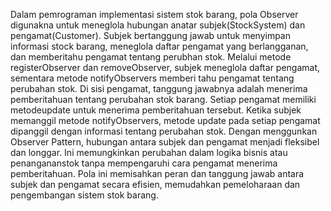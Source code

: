 Dalam pemrograman implementasi sistem stok barang, pola Observer digunakna untuk meneglola hubungan anatar subjek(StockSystem) dan pengamat(Customer). Subjek bertanggung jawab untuk menyimpan informasi stock barang, meneglola daftar pengamat yang berlangganan, dan memberitahu pengamat tentang perubhan stok. Melalui  metode registerObserver dan removeObserver, subjek meneglola daftar pengamat, sementara metode notifyObservers memberi tahu pengamat tentang perubahan stok.
Di sisi pengamat, tanggung jawabnya adalah menerima pemberitahuan tentang perubahan stok barang. Setiap pengamat memiliki metodeupdate untuk menerima pemberitahuan tersebut. Ketika subjek memanggil metode notifyObservers, metode update pada setiap pengamat dipanggil dengan informasi tentang perubahan stok. Dengan menggunkan Observer Pattern, hubungan antara subjek dan pengamat menjadi fleksibel dan longgar. Ini memungkinkan perubahan dalam logika bisnis atau penangananstok tanpa mempengaruhi cara pengamat menerima pemberitahuan. Pola ini memisahkan peran dan tanggung jawab antara subjek dan pengamat secara efisien, memudahkan pemeloharaan dan pengembangan sistem stok barang.  